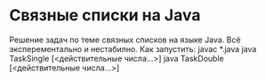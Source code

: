 # Связные списки на Java #
Решение задач по теме связных списков на языке Java.
Всё эксперементально и нестабилно.
Как запустить:
    javac *.java
    java TaskSingle [<действительные числа...>]
    java TaskDouble [<действительные числа...>]
